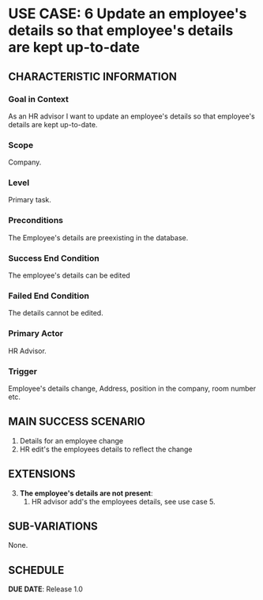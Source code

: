 # USE CASE: 6 Update an employee's details so that employee's details are kept up-to-date

## CHARACTERISTIC INFORMATION

### Goal in Context

As an HR advisor I want to update an employee's details so that employee's details are kept up-to-date.

### Scope

Company.

### Level

Primary task.

### Preconditions

The Employee's details are preexisting in the database.

### Success End Condition

The employee's details can be edited

### Failed End Condition

The details cannot be edited.

### Primary Actor

HR Advisor.

### Trigger

Employee's details change, Address, position in the company, room number etc.

## MAIN SUCCESS SCENARIO

1. Details for an employee change
2. HR edit's the employees details to reflect the change


## EXTENSIONS

3. **The employee's details are not present**:
    1. HR advisor add's the employees details, see use case 5.

## SUB-VARIATIONS

None.

## SCHEDULE

**DUE DATE**: Release 1.0